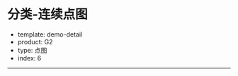 # 分类-连续点图


- template: demo-detail
- product: G2
- type: 点图
- index: 6

----

<script>
$.getJSON('../../static/data/diamond.json',function(data){
  var chart = new G2.Chart({
    id: 'c1',
    width: 1000,
    height: 500
  });
  chart.source(data);

  chart.axis('cut',{
    grid: {
      line: {
        stroke: '#d9d9d9',
        'stroke-width': 2,
        'stroke-dasharray': [2, 6]
      }
    },
    gridAlign: 'middle'
  });

  chart.axis('clarity',{
    gridAlign: 'middle'
  });
  chart.pointJitter().position('cut*clarity').color('clarity');
  chart.render();
});
</script>
